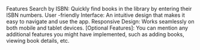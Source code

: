 Features
Search by ISBN: Quickly find books in the library by entering their ISBN numbers.
User -friendly Interface: An intuitive design that makes it easy to navigate and use the app.
Responsive Design: Works seamlessly on both mobile and tablet devices.
[Optional Features]: You can mention any additional features you might have implemented, such as adding books, viewing book details, etc.
